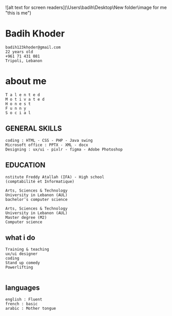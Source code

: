 ![alt text for screen readers](\Users\badih\Desktop\New folder\image for me "this is me")

# Badih Khoder

```
badih123khoder@gmail.com
22 years old
+961 71 431 081
Tripoli, Lebanon
```

# about  me 

```
T a l e n t e d
M o t i v a t e d
H o n e s t
F u n n y
S o c i a l
```
## GENERAL SKILLS

```
coding : HTML - CSS - PHP - Java swing
Microsoft office : PPTX - XML - docx
Designing : ux/ui - pixlr - figma - Adobe Photoshop

```



## EDUCATION

```
nstitute Freddy Atallah (IFA) - High school 
(comptabilité et Informatique)

Arts, Sciences & Technology 
University in Lebanon (AUL)
bachelor’s computer science

Arts, Sciences & Technology 
University in Lebanon (AUL)
Master degree (M2)
Computer science
```
## what i do

```
Training & teaching
ux/ui designer
coding
Stand up comedy
Powerlifting


```
## languages

```
english : Fluent
french : basic
arabic : Mother tongue

```